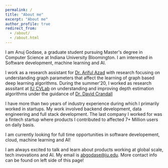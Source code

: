 ```yaml
---
permalink: /
title: "About me"
excerpt: "About me"
author_profile: true
redirect_from:
  - /about/
  - /about.html
---
```




I am Anuj Godase, a graduate student pursuing Master's degree in Computer Science at Indiana University Bloomington. I am interested in Software development, machine learning and AI.

I work as a research assistant for [Dr. Ariful Azad](https://arifulazad.com/) with research focusing on understanding graph parameters that affect the learning of graph based deep learning algorithms. During the summer'20, I worked as research asssitant at [IU CVLab](vision.soic.indiana.edu/) on understanding and improving depth estimation algorithms under the guidance of [Dr. David Crandall](https://homes.luddy.indiana.edu/djcran/)

I have more than two years of industry experience during which I primarily worked in startups. My work involved backend development, data engineering and full stack development. The last company I worked for was a fintech startup where products I contributed to affected 7+ Million users on daily basis.

I am currently looking for full time opportunities in software developement, cloud, machine learning and AI!

I am always excited to talk and learn about products working at global scale, tech invovations and AI. My email is [abgodase@iu.edu](mailto:abgodase@iu.edu). More contact info can be found on left side of this page!